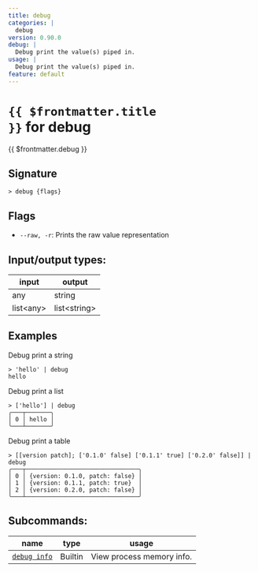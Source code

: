 ```yaml
---
title: debug
categories: |
  debug
version: 0.90.0
debug: |
  Debug print the value(s) piped in.
usage: |
  Debug print the value(s) piped in.
feature: default
---
```


<!-- This file is automatically generated. Please edit the command in https://github.com/nushell/nushell instead. -->

# <code>{{ $frontmatter.title }}</code> for debug

<div class='command-title'>{{ $frontmatter.debug }}</div>

## Signature

`> debug {flags} `

## Flags

- `--raw, -r`: Prints the raw value representation

## Input/output types:

| input       | output         |
| ----------- | -------------- |
| any         | string         |
| list\<any\> | list\<string\> |

## Examples

Debug print a string

```nushell
> 'hello' | debug
hello
```

Debug print a list

```nushell
> ['hello'] | debug
╭───┬───────╮
│ 0 │ hello │
╰───┴───────╯

```

Debug print a table

```nushell
> [[version patch]; ['0.1.0' false] ['0.1.1' true] ['0.2.0' false]] | debug
╭───┬────────────────────────────────╮
│ 0 │ {version: 0.1.0, patch: false} │
│ 1 │ {version: 0.1.1, patch: true}  │
│ 2 │ {version: 0.2.0, patch: false} │
╰───┴────────────────────────────────╯

```

## Subcommands:

| name                                      | type    | usage                     |
| ----------------------------------------- | ------- | ------------------------- |
| [`debug info`](/commands/docs/debug_info) | Builtin | View process memory info. |

